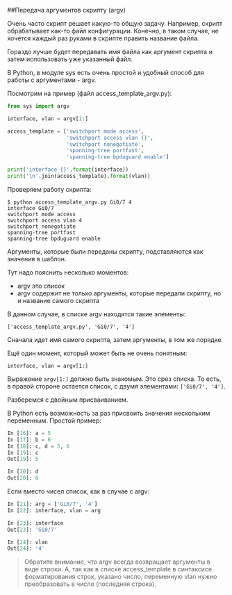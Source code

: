 ##Передача аргументов скрипту (argv)

Очень часто скрипт решает какую-то общую задачу.
Например, скрипт обрабатывает как-то файл конфигурации.
Конечно, в таком случае, не хочется каждый раз руками в скрипте править название файла. 

Гораздо лучше будет передавать имя файла как аргумент скрипта и затем использовать уже указанный файл.

В Python, в модуле sys есть очень простой и удобный способ для работы с аргументами - argv.

Посмотрим на пример (файл access_template_argv.py):
```python
from sys import argv

interface, vlan = argv[1:]

access_template = ['switchport mode access',
                   'switchport access vlan {}',
                   'switchport nonegotiate',
                   'spanning-tree portfast',
                   'spanning-tree bpduguard enable']

print('interface {}'.format(interface))
print('\n'.join(access_template).format(vlan))
```

Проверяем работу скрипта:
```
$ python access_template_argv.py Gi0/7 4
interface Gi0/7
switchport mode access
switchport access vlan 4
switchport nonegotiate
spanning-tree portfast
spanning-tree bpduguard enable
```

Аргументы, которые были переданы скрипту, подставляются как значения в шаблон.

Тут надо пояснить несколько моментов:
* argv это список
* argv содержит не только аргументы, которые передали скрипту, но и название самого скрипта

В данном случае, в списке argv находятся такие элементы:
```
['access_template_argv.py', 'Gi0/7', '4']
```

Сначала идет имя самого скрипта, затем аргументы, в том же порядке.

Ещё один момент, который может быть не очень понятным:
```
interface, vlan = argv[1:]
```

Выражение ```argv[1:]``` должно быть знакомым. Это срез списка.
То есть, в правой стороне остается список, с двумя элементами: ```['Gi0/7', '4']```.


Разберемся с двойным присваиванием.

В Python есть возможность за раз присвоить значения нескольким переменным. Простой пример:
```python
In [16]: a = 5
In [17]: b = 6
In [18]: c, d = 5, 6
In [19]: c
Out[19]: 5

In [20]: d
Out[20]: 6
```

Если вместо чисел список, как в случае с argv:
```python
In [21]: arg = ['Gi0/7', '4']
In [22]: interface, vlan = arg

In [23]: interface
Out[23]: 'Gi0/7'

In [24]: vlan
Out[24]: '4'
```

> Обратите внимание, что argv всегда возвращает аргументы в виде строки. А, так как в списке access_template в синтаксисе форматирования строк, указано число, переменную vlan нужно преобразовать в число (последняя строка). 

